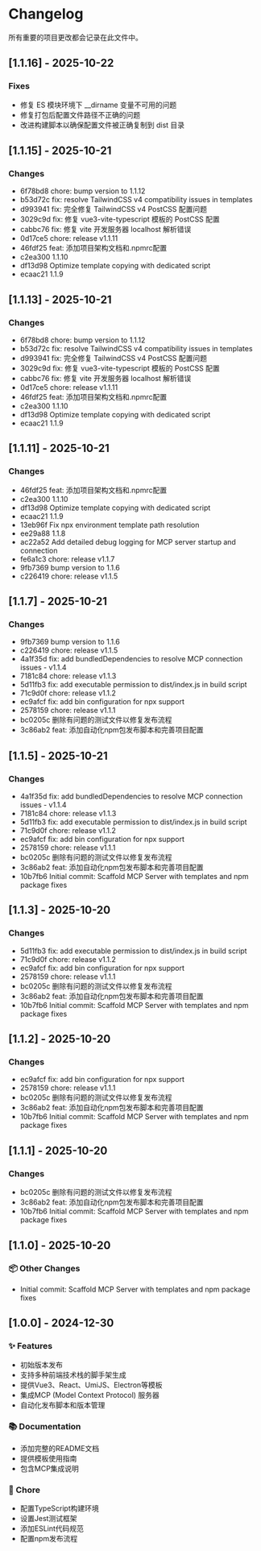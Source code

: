 # Changelog

所有重要的项目更改都会记录在此文件中。

## [1.1.16] - 2025-10-22

### Fixes
- 修复 ES 模块环境下 __dirname 变量不可用的问题
- 修复打包后配置文件路径不正确的问题
- 改进构建脚本以确保配置文件被正确复制到 dist 目录

## [1.1.15] - 2025-10-21

### Changes
- 6f78bd8 chore: bump version to 1.1.12
- b53d72c fix: resolve TailwindCSS v4 compatibility issues in templates
- d993941 fix: 完全修复 TailwindCSS v4 PostCSS 配置问题
- 3029c9d fix: 修复 vue3-vite-typescript 模板的 PostCSS 配置
- cabbc76 fix: 修复 vite 开发服务器 localhost 解析错误
- 0d17ce5 chore: release v1.1.11
- 46fdf25 feat: 添加项目架构文档和.npmrc配置
- c2ea300 1.1.10
- df13d98 Optimize template copying with dedicated script
- ecaac21 1.1.9

## [1.1.13] - 2025-10-21

### Changes
- 6f78bd8 chore: bump version to 1.1.12
- b53d72c fix: resolve TailwindCSS v4 compatibility issues in templates
- d993941 fix: 完全修复 TailwindCSS v4 PostCSS 配置问题
- 3029c9d fix: 修复 vue3-vite-typescript 模板的 PostCSS 配置
- cabbc76 fix: 修复 vite 开发服务器 localhost 解析错误
- 0d17ce5 chore: release v1.1.11
- 46fdf25 feat: 添加项目架构文档和.npmrc配置
- c2ea300 1.1.10
- df13d98 Optimize template copying with dedicated script
- ecaac21 1.1.9


## [1.1.11] - 2025-10-21

### Changes
- 46fdf25 feat: 添加项目架构文档和.npmrc配置
- c2ea300 1.1.10
- df13d98 Optimize template copying with dedicated script
- ecaac21 1.1.9
- 13eb96f Fix npx environment template path resolution
- ee29a88 1.1.8
- ac22a52 Add detailed debug logging for MCP server startup and connection
- fe6a1c3 chore: release v1.1.7
- 9fb7369 bump version to 1.1.6
- c226419 chore: release v1.1.5


## [1.1.7] - 2025-10-21

### Changes
- 9fb7369 bump version to 1.1.6
- c226419 chore: release v1.1.5
- 4a1f35d fix: add bundledDependencies to resolve MCP connection issues - v1.1.4
- 7181c84 chore: release v1.1.3
- 5d11fb3 fix: add executable permission to dist/index.js in build script
- 71c9d0f chore: release v1.1.2
- ec9afcf fix: add bin configuration for npx support
- 2578159 chore: release v1.1.1
- bc0205c 删除有问题的测试文件以修复发布流程
- 3c86ab2 feat: 添加自动化npm包发布脚本和完善项目配置


## [1.1.5] - 2025-10-21

### Changes
- 4a1f35d fix: add bundledDependencies to resolve MCP connection issues - v1.1.4
- 7181c84 chore: release v1.1.3
- 5d11fb3 fix: add executable permission to dist/index.js in build script
- 71c9d0f chore: release v1.1.2
- ec9afcf fix: add bin configuration for npx support
- 2578159 chore: release v1.1.1
- bc0205c 删除有问题的测试文件以修复发布流程
- 3c86ab2 feat: 添加自动化npm包发布脚本和完善项目配置
- 10b7fb6 Initial commit: Scaffold MCP Server with templates and npm package fixes


## [1.1.3] - 2025-10-20

### Changes
- 5d11fb3 fix: add executable permission to dist/index.js in build script
- 71c9d0f chore: release v1.1.2
- ec9afcf fix: add bin configuration for npx support
- 2578159 chore: release v1.1.1
- bc0205c 删除有问题的测试文件以修复发布流程
- 3c86ab2 feat: 添加自动化npm包发布脚本和完善项目配置
- 10b7fb6 Initial commit: Scaffold MCP Server with templates and npm package fixes


## [1.1.2] - 2025-10-20

### Changes
- ec9afcf fix: add bin configuration for npx support
- 2578159 chore: release v1.1.1
- bc0205c 删除有问题的测试文件以修复发布流程
- 3c86ab2 feat: 添加自动化npm包发布脚本和完善项目配置
- 10b7fb6 Initial commit: Scaffold MCP Server with templates and npm package fixes


## [1.1.1] - 2025-10-20

### Changes
- bc0205c 删除有问题的测试文件以修复发布流程
- 3c86ab2 feat: 添加自动化npm包发布脚本和完善项目配置
- 10b7fb6 Initial commit: Scaffold MCP Server with templates and npm package fixes


## [1.1.0] - 2025-10-20

### 📦 Other Changes

- Initial commit: Scaffold MCP Server with templates and npm package fixes



## [1.0.0] - 2024-12-30

### ✨ Features

- 初始版本发布
- 支持多种前端技术栈的脚手架生成
- 提供Vue3、React、UmiJS、Electron等模板
- 集成MCP (Model Context Protocol) 服务器
- 自动化发布脚本和版本管理

### 📚 Documentation

- 添加完整的README文档
- 提供模板使用指南
- 包含MCP集成说明

### 🔧 Chore

- 配置TypeScript构建环境
- 设置Jest测试框架
- 添加ESLint代码规范
- 配置npm发布流程